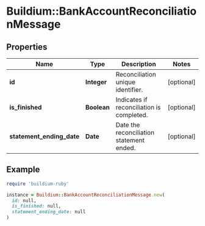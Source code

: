 # Buildium::BankAccountReconciliationMessage

## Properties

| Name | Type | Description | Notes |
| ---- | ---- | ----------- | ----- |
| **id** | **Integer** | Reconciliation unique identifier. | [optional] |
| **is_finished** | **Boolean** | Indicates if reconciliation is completed. | [optional] |
| **statement_ending_date** | **Date** | Date the reconciliation statement ended. | [optional] |

## Example

```ruby
require 'buildium-ruby'

instance = Buildium::BankAccountReconciliationMessage.new(
  id: null,
  is_finished: null,
  statement_ending_date: null
)
```

